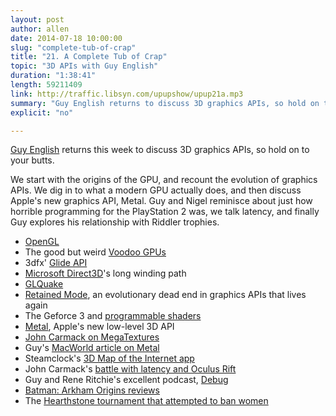 ```yaml
---
layout: post
author: allen
date: 2014-07-18 10:00:00
slug: "complete-tub-of-crap"
title: "21. A Complete Tub of Crap"
topic: "3D APIs with Guy English"
duration: "1:38:41"
length: 59211409
link: http://traffic.libsyn.com/upupshow/upup21a.mp3
summary: "Guy English returns to discuss 3D graphics APIs, so hold on to your butts. We start with the origins of the GPU, and recount the evolution of graphics APIs. We dig in to what a modern GPU actually does, and then discuss Apple's new graphics API, Metal. Guy and Nigel reminisce about just how horrible programming for the PlayStation 2 was, we talk latency, and finally Guy explores his relationship with Riddler trophies."
explicit: "no"

---
```


[Guy English](http://www.twitter.com/gte) returns this week to discuss 3D graphics APIs, so hold on to your butts.

We start with the origins of the GPU, and recount the evolution of graphics APIs. We dig in to what a modern GPU actually does, and then discuss Apple's new graphics API, Metal. Guy and Nigel reminisce about just how horrible programming for the PlayStation 2 was, we talk latency, and finally Guy explores his relationship with Riddler trophies.

- [OpenGL](http://www.opengl.org/)
- The good but weird [Voodoo GPUs](http://en.wikipedia.org/wiki/3dfx_Interactive)
- 3dfx' [Glide API](http://en.wikipedia.org/wiki/Glide_API)
- [Microsoft Direct3D](http://en.wikipedia.org/wiki/Direct3D)'s long winding path
- [GLQuake](http://quake.wikia.com/wiki/GlQuake)
- [Retained Mode][1], an evolutionary dead end in graphics APIs that lives again
- The Geforce 3 and [programmable shaders](http://en.wikipedia.org/wiki/Shader)
- [Metal](https://developer.apple.com/library/prerelease/ios/documentation/Miscellaneous/Conceptual/MTLProgGuide/Introduction/Introduction.html), Apple's new low-level 3D API
- [John Carmack on MegaTextures](http://floodyberry.com/carmack/johnc_interview_2006_MegaTexture_QandA.html)
- Guy's [MacWorld article on Metal](http://www.macworld.com/article/2449587/pedal-to-the-metal-inside-apples-new-graphics-technology.html)
- Steamclock's [3D Map of the Internet app](http://www.steamclock.com/blog/2013/03/mapping-the-internet/)
- John Carmack's [battle with latency and Oculus Rift](http://oculusrift-blog.com/john-carmacks-message-of-latency/682/)
- Guy and Rene Ritchie's excellent podcast, [Debug](http://www.imore.com/debug)
- [Batman: Arkham Origins reviews](http://www.metacritic.com/game/pc/batman-arkham-origins)
- The [Hearthstone tournament that attempted to ban women](http://www.polygon.com/2014/7/3/5867015/international-esports-federation-reverses-gender-segregation-policy)

[1]: http://msdn.microsoft.com/en-us/library/windows/desktop/ff684178(v=vs.85).aspx